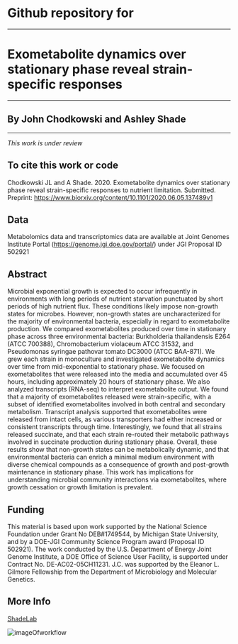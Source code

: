 # Github repository for
---
# Exometabolite dynamics over stationary phase reveal strain-specific responses 
---
## By John Chodkowski and Ashley Shade
---
*This work is under review*

## To cite this work or code
Chodkowski JL and A Shade.  2020.  Exometabolite dynamics over stationary phase reveal strain-specific responses to nutrient limitation.  Submitted.  Preprint:  https://www.biorxiv.org/content/10.1101/2020.06.05.137489v1 

## Data
Metabolomics data and transcriptomics data are available at Joint Genomes Institute Portal (https://genome.jgi.doe.gov/portal/) under JGI Proposal ID 502921

## Abstract
Microbial exponential growth is expected to occur infrequently in environments with long periods of nutrient starvation punctuated by short periods of high nutrient flux. These conditions likely impose non-growth states for microbes. However, non-growth states are uncharacterized for the majority of environmental bacteria, especially in regard to exometabolite production. We compared exometabolites produced over time in stationary phase across three environmental bacteria: Burkholderia thailandensis E264 (ATCC 700388), Chromobacterium violaceum ATCC 31532, and Pseudomonas syringae pathovar tomato DC3000 (ATCC BAA-871). We grew each strain in monoculture and investigated exometabolite dynamics over time from mid-exponential to stationary phase. We focused on exometabolites that were released into the media and accumulated over 45 hours, including approximately 20 hours of stationary phase. We also analyzed transcripts (RNA-seq) to interpret exometabolite output. We found that a majority of exometabolites released were strain-specific, with a subset of identified exometabolites involved in both central and secondary metabolism. Transcript analysis supported that exometabolites were released from intact cells, as various transporters had either increased or consistent transcripts through time. Interestingly, we found that all strains released succinate, and that each strain re-routed their metabolic pathways involved in succinate production during stationary phase. Overall, these results show that non-growth states can be metabolically dynamic, and that environmental bacteria can enrich a minimal medium environment with diverse chemical compounds as a consequence of growth and post-growth maintenance in stationary phase. This work has implications for understanding microbial community interactions via exometabolites, where growth cessation or growth limitation is prevalent. 

## Funding

This material is based upon work supported by the National Science Foundation under Grant No DEB#1749544, by Michigan State University, and by a DOE-JGI Community Science Program award (Proposal ID 502921). The work conducted by the U.S. Department of Energy Joint Genome Institute, a DOE Office of Science User Facility, is supported under Contract No. DE-AC02-05CH11231. J.C. was supported by the Eleanor L. Gilmore Fellowship from the Department of Microbiology and Molecular Genetics. 

## More Info
[ShadeLab](http://ashley17061.wixsite.com/shadelab/home)

![imageOfworkflow](https://github.com/ShadeLab/Isolate_ExoMetabolitesDynamicsIn_SP/blob/master/images/MSworkflow.png)


